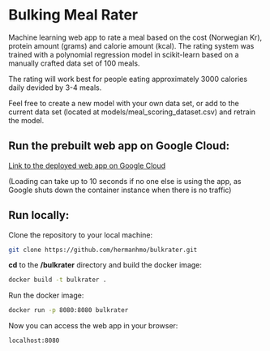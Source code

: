 # Bulking Meal Rater
Machine learning web app to rate a meal based on the cost (Norwegian Kr), protein amount (grams) and calorie amount (kcal). The rating system was trained with a polynomial regression model in scikit-learn based on a manually crafted data set of 100 meals.

The rating will work best for people eating approximately 3000 calories daily devided by 3-4 meals.

Feel free to create a new model with your own data set, or add to the current data set (located at models/meal_scoring_dataset.csv) and retrain the model.

## Run the prebuilt web app on Google Cloud:

[Link to the deployed web app on Google Cloud](https://bulkrater-7jh2arsyhq-uc.a.run.app)

(Loading can take up to 10 seconds if no one else is using the app, as Google shuts down the container instance when there is no traffic)

## Run locally:
Clone the repository to your local machine:
```bash
git clone https://github.com/hermanhmo/bulkrater.git
```
**cd** to the **/bulkrater** directory and build the docker image:
```bash
docker build -t bulkrater .
```
Run the docker image:
```bash
docker run -p 8080:8080 bulkrater
```
Now you can access the web app in your browser:
```
localhost:8080
```
